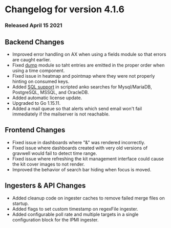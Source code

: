 # Changelog for version 4.1.6

### Released April 15 2021

## Backend Changes
* Improved error handling on AX when using a fields module so that errors are caught earlier.
* Fixed [dump](#!search/dump/dump.md) module so taht entries are emitted in the proper order when using a time component.
* Fixed issue in heatmap and pointmap where they were not properly hinting on consumed keys.
* Added [SQL support](#!scripting/scriptingsearch.md#SQL_Usage) in scripted anko searches for Mysql/MariaDB, PostgreSQL, MSSQL, and OracleDB.
* Added automatic license update.
* Upgraded to Go 1.15.11.
* Added a mail queue so that alerts which send email won't fail immediately if the mailserver is not reachable.

## Frontend Changes
* Fixed issue in dashboards where "&" was rendered incorrectly.
* Fixed issue where dashboards created with very old versions of gravwell would fail to detect time range.
* Fixed issue where refreshing the kit management interface could cause the kit cover images to not render.
* Improved the behavior of search bar hiding when focus is moved.

## Ingesters & API Changes
* Added cleanup code on ingester caches to remove failed merge files on startup.
* Added flags to set custom timestamp on regexFile ingester.
* Added configurable poll rate and multiple targets in a single configuration block for the IPMI ingester.
